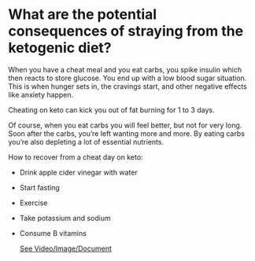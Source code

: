 # What are the potential consequences of straying from the ketogenic diet?

When you have a cheat meal and you eat carbs, you spike insulin which then reacts to store glucose. You end up with a low blood sugar situation. This is when hunger sets in, the cravings start, and other negative effects like anxiety happen.

Cheating on keto can kick you out of fat burning for 1 to 3 days.

Of course, when you eat carbs you will feel better, but not for very long. Soon after the carbs, you’re left wanting more and more. By eating carbs you’re also depleting a lot of essential nutrients.

How to recover from a cheat day on keto:

- Drink apple cider vinegar with water

- Start fasting

- Exercise

- Take potassium and sodium

- Consume B vitamins

     [See Video/Image/Document](https://hls-player.drberg.com/asset?path=migrated-assets/damage-control-from-your-cheat-day-on-keto)